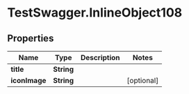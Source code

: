 # TestSwagger.InlineObject108

## Properties

Name | Type | Description | Notes
------------ | ------------- | ------------- | -------------
**title** | **String** |  | 
**iconImage** | **String** |  | [optional] 


